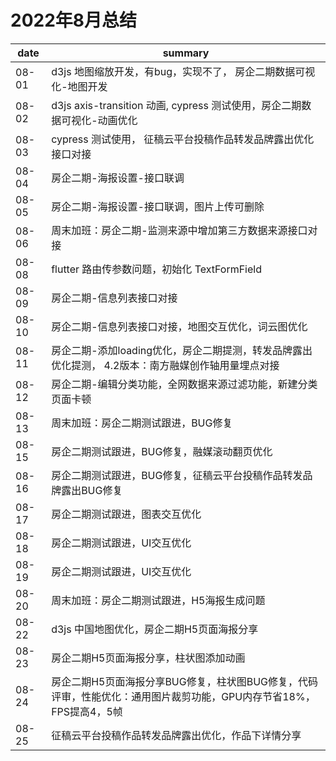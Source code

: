 # 2022年8月总结

|date|summary|
| - | - |
|08-01| d3js 地图缩放开发，有bug，实现不了， 房企二期数据可视化-地图开发|
|08-02| d3js axis-transition 动画, cypress 测试使用，房企二期数据可视化-动画优化|
|08-03| cypress 测试使用， 征稿云平台投稿作品转发品牌露出优化接口对接|
|08-04| 房企二期-海报设置-接口联调|
|08-05| 房企二期-海报设置-接口联调，图片上传可删除|
|08-06| 周末加班：房企二期-监测来源中增加第三方数据来源接口对接|
|08-08| flutter 路由传参数问题，初始化 TextFormField|
|08-09| 房企二期-信息列表接口对接|
|08-10| 房企二期-信息列表接口对接，地图交互优化，词云图优化|
|08-11| 房企二期-添加loading优化，房企二期提测，转发品牌露出优化提测， 4.2版本：南方融媒创作轴用量埋点对接|
|08-12| 房企二期-编辑分类功能，全网数据来源过滤功能，新建分类页面卡顿 |
|08-13| 周末加班：房企二期测试跟进，BUG修复|
|08-15| 房企二期测试跟进，BUG修复，融媒滚动翻页优化|
|08-16| 房企二期测试跟进，BUG修复，征稿云平台投稿作品转发品牌露出BUG修复|
|08-17| 房企二期测试跟进，图表交互优化|
|08-18| 房企二期测试跟进，UI交互优化|
|08-19| 房企二期测试跟进，UI交互优化|
|08-20| 周末加班：房企二期测试跟进，H5海报生成问题|
|08-22| d3js 中国地图优化，房企二期H5页面海报分享|
|08-23| 房企二期H5页面海报分享，柱状图添加动画|
|08-24| 房企二期H5页面海报分享BUG修复，柱状图BUG修复，代码评审，性能优化：通用图片裁剪功能，GPU内存节省18%，FPS提高4，5帧|
|08-25| 征稿云平台投稿作品转发品牌露出优化，作品下详情分享|
